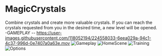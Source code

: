 # MagicCrystals
 Combine crystals and create more valuable crystals. If you can reach the crystals requested from you in the desired time, a new level will be opened.
                                        -GAMEPLAY --
https://user-images.githubusercontent.com/118052194/224558033-6eea029a-94c1-4c37-996d-0e7407a0a63e.mov
![Gameplay](https://user-images.githubusercontent.com/118052194/224558208-97456a99-b7cf-4904-9345-de4d860de20e.png)
![HomeScene](https://user-images.githubusercontent.com/118052194/224558228-21ebe584-319b-4cd5-99ba-a638b31b69fd.png)
![Training](https://user-images.githubusercontent.com/118052194/224558230-225b26cf-8429-48a6-8073-7a60ef0a72d8.png)
![Options](https://user-images.githubusercontent.com/118052194/224558234-ffc726a6-81fe-4ed6-97ec-b84044341b8a.png)
